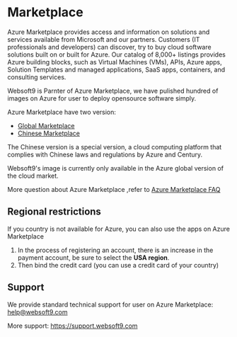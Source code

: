 # Marketplace

Azure Marketplace provides access and information on solutions and services available from Microsoft and our partners. Customers (IT professionals and developers) can discover, try to buy cloud software solutions built on or built for Azure. Our catalog of 8,000+ listings provides Azure building blocks, such as Virtual Machines (VMs), APIs, Azure apps, Solution Templates and managed applications, SaaS apps, containers, and consulting services.

Websoft9 is Parnter of Azure Marketplace, we have pulished hundred of images on Azure for user to deploy opensource software simply. 

Azure Marketplace have two version:

- [Global Marketplace](https://azuremarketplace.microsoft.com/en-us/marketplace/apps)
- [Chinese Marketplace](https://market.azure.cn/zh-cn)

The Chinese version is a special version, a cloud computing platform that complies with Chinese laws and regulations by Azure and Century.

Websoft9's image is currently only available in the Azure global version of the cloud market.

More question about Azure Marketplace ,refer to [Azure Marketplace FAQ](https://docs.microsoft.com/en-us/azure/marketplace/marketplace-faq-publisher-guide)

## Regional restrictions

If you country is not available for Azure, you can also use the apps on Azure Marketplace

1. In the process of registering an account, there is an increase in the payment account, be sure to select the **USA region**.
2. Then bind the credit card (you can use a credit card of your country)

## Support

We provide standard technical support for user on Azure Marketplace: help@websoft9.com

More support: https://support.websoft9.com